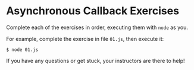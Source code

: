# Asynchronous Callback Exercises

Complete each of the exercises in order, executing them with `node` as you.

For example, complete the exercise in file `01.js`, then execute it:

```
$ node 01.js
```

If you have any questions or get stuck, your instructors are there to help!
